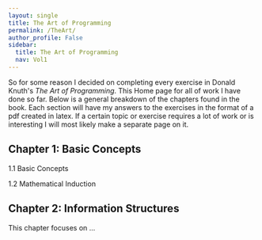 ```yaml
---
layout: single
title: The Art of Programming
permalink: /TheArt/
author_profile: False
sidebar:
  title: The Art of Programming
  nav: Vol1
---
```

<html>
<body>

<p>So for some reason I decided on completing every exercise in Donald Knuth's
<cite>The Art of Programming</cite>. This Home page for all of work I have done
so far. Below is a general breakdown of the chapters found in the book. Each section
will have my answers to the exercises in the format of a pdf created in latex.
If a certain topic or exercise requires a lot of work or is interesting I will
most likely make a separate page on it. </p>

<h2>Chapter 1: Basic Concepts</h2>
<p> 1.1 Basic Concepts</p>
<p> 1.2 Mathematical Induction </p>
<h2>Chapter 2: Information Structures</h2>
<p>This chapter focuses on ...</p>
</body>
</html>
